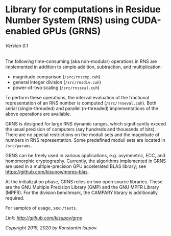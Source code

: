 # Library for computations in Residue Number System (RNS) using CUDA-enabled GPUs (GRNS)
###### Version 0.1

The following time-consuming (aka non-modular) operations in RNS are implemented in addition to simple addition, subtraction, and multiplication:

* magnitude comparison (`/src/rnscmp.cuh`)
* general integer division (`/src/rnsdiv.cuh`)
* power-of-two scaling (`/src/rnsscal.cuh`)

To perform these operations, the interval evaluation of the fractional representation of an RNS number is computed (`/src/rnseval.cuh`).
Both serial (single-threaded) and parallel (n-threaded) implementations of the above operations are available.

GRNS is designed for large RNS dynamic ranges, which significantly exceed the usual precision of computers 
(say hundreds and thousands of bits). There are no special restrictions on the moduli sets and 
the magnitude of numbers in RNS representation. Some predefined moduli sets are located in `/src/params`.

GRNS can be freely used in various applications, e.g. asymmetric, ECC, and homomorphic cryptography. 
Currently, the algorithms implemented in GRNS are used in a multiple-precision GPU accelerated BLAS library; 
see https://github.com/kisupov/mpres-blas.

At the initialization phase, GRNS relies on two open source libraries.
These are the GNU Multiple Precision Library (GMP) and the GNU MPFR Library (MPFR).
For the division benchmark, the CAMPARY library is additionally required.

For samples of usage, see `/tests`.


*Link: http://github.com/kisupov/grns*

*Copyright 2019, 2020 by Konstantin Isupov.*
